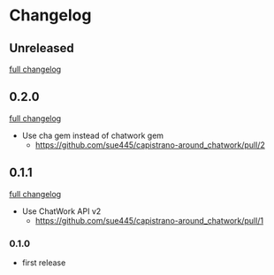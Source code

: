 # Changelog
## Unreleased
[full changelog](https://github.com/sue445/capistrano-around_chatwork/compare/v0.2.0...master)

## 0.2.0
[full changelog](https://github.com/sue445/capistrano-around_chatwork/compare/v0.1.1...v0.2.0)

* Use cha gem instead of chatwork gem
  * https://github.com/sue445/capistrano-around_chatwork/pull/2

## 0.1.1
[full changelog](https://github.com/sue445/capistrano-around_chatwork/compare/v0.1.0...v0.1.1)

* Use ChatWork API v2
  * https://github.com/sue445/capistrano-around_chatwork/pull/1

### 0.1.0
* first release
